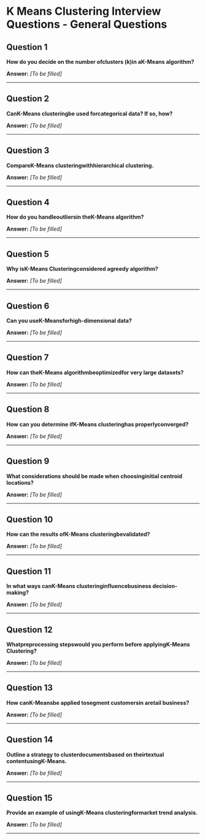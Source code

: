 # K Means Clustering Interview Questions - General Questions

## Question 1

**How do you decide on the number ofclusters (k)in aK-Means algorithm?**

**Answer:** _[To be filled]_

---

## Question 2

**CanK-Means clusteringbe used forcategorical data? If so, how?**

**Answer:** _[To be filled]_

---

## Question 3

**CompareK-Means clusteringwithhierarchical clustering.**

**Answer:** _[To be filled]_

---

## Question 4

**How do you handleoutliersin theK-Means algorithm?**

**Answer:** _[To be filled]_

---

## Question 5

**Why isK-Means Clusteringconsidered agreedy algorithm?**

**Answer:** _[To be filled]_

---

## Question 6

**Can you useK-Meansforhigh-dimensional data?**

**Answer:** _[To be filled]_

---

## Question 7

**How can theK-Means algorithmbeoptimizedfor very large datasets?**

**Answer:** _[To be filled]_

---

## Question 8

**How can you determine ifK-Means clusteringhas properlyconverged?**

**Answer:** _[To be filled]_

---

## Question 9

**What considerations should be made when choosinginitial centroid locations?**

**Answer:** _[To be filled]_

---

## Question 10

**How can the results ofK-Means clusteringbevalidated?**

**Answer:** _[To be filled]_

---

## Question 11

**In what ways canK-Means clusteringinfluencebusiness decision-making?**

**Answer:** _[To be filled]_

---

## Question 12

**Whatpreprocessing stepswould you perform before applyingK-Means Clustering?**

**Answer:** _[To be filled]_

---

## Question 13

**How canK-Meansbe applied tosegment customersin aretail business?**

**Answer:** _[To be filled]_

---

## Question 14

**Outline a strategy to clusterdocumentsbased on theirtextual contentusingK-Means.**

**Answer:** _[To be filled]_

---

## Question 15

**Provide an example of usingK-Means clusteringformarket trend analysis.**

**Answer:** _[To be filled]_

---

